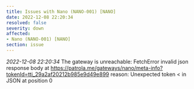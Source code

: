 ```yaml
---
title: Issues with Nano (NANO-001) [NANO]
date: 2022-12-08 22:20:34
resolved: false
severity: down
affected:
- Nano (NANO-001) [NANO]
section: issue
---
```


*2022-12-08 22:20:34* The gateway is unreachable: FetchError invalid json response body at https://patrola.me/gateways/nano/meta-info?tokenId=tti_29a2af20212b985e9d49e899 reason: Unexpected token < in JSON at position 0